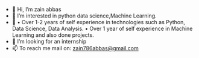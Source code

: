 - 👋 Hi, I’m zain abbas
- 👀 I’m interested in python data science,Machine Learning.
- 🌱 • Over 1-2 years of self experience in technologies such as Python, Data Science,
     Data Analysis.
    • Over 1 year of self experience in Machine Learning and also done projects.
- 💞️ I’m looking for an internship
- 📫 To reach me mail on: zain786abbas@gmail.com


